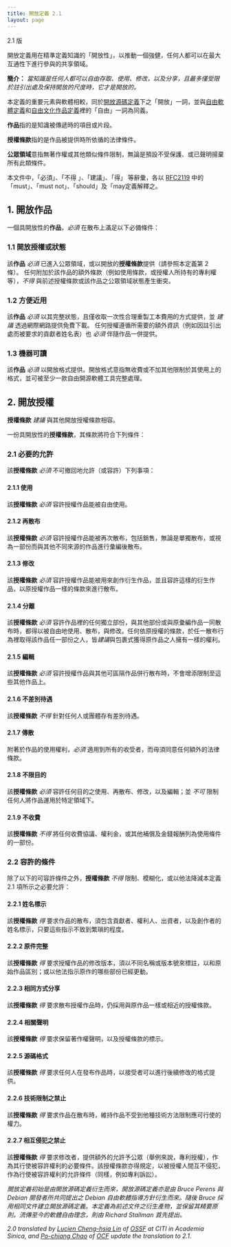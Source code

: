```yaml
---
title: 開放定義 2.1
layout: page
---
```


2.1 版

開放定義用在精準定義知識的「開放性」，以推動一個強健，任何人都可以在最大互通性下進行參與的共享領域。

**簡介：** *當知識是任何人都可以自由存取、使用、修改，以及分享，且最多僅受限於註引出處及保持開放的尺度時，它才是開放的。*

本定義的重要元素與軟體相較，同於[開放源碼定義](https://zh.wikipedia.org/wiki/%E5%BC%80%E6%BA%90%E5%AE%9A%E4%B9%89)下之「開放」一詞，並與[自由軟體定義](https://zh.wikipedia.org/wiki/%E8%87%AA%E7%94%B1%E8%BB%9F%E9%AB%94%E5%AE%9A%E7%BE%A9)和[自由文化作品定義](https://zh.wikipedia.org/wiki/%E8%87%AA%E7%94%B1%E6%96%87%E5%8C%96%E4%BD%9C%E5%93%81%E5%AE%9A%E7%BE%A9)裡的「自由」一詞為同義。

**作品**指的是知識被傳遞時的項目或片段。

**授權條款**指的是作品被提供時所依循的法律條件。

**公眾領域**意指無著作權或其他類似條件限制，無論是預設不受保護、或已聲明揚棄所有此類條件。

本文件中，「必須」、「不得 」、「建議」、「得」 等辭彙，各以 [RFC2119](https://tools.ietf.org/html/rfc2119) 中的「must」、「must not」、「should」及「may定義解釋之。

## 1. 開放作品

一個具開放性的**作品**，*必須* 在散布上滿足以下必備條件：

### 1.1 開放授權或狀態

該**作品** *必須* 已進入公眾領域，或以開放的**授權條款**提供（請參照本定義第 2 條）。
任何附加於該作品的額外條款（例如使用條款，或授權人所持有的專利權等），*不得* 與前述授權條款或該作品之公眾領域狀態產生衝突。

### 1.2 方便近用

該**作品** *必須* 以其完整狀態，且僅收取一次性合理重製工本費用的方式提供，並 *建議* 透過網際網路提供免費下載。
任何授權遵循所需要的額外資訊（例如因註引出處而被要求的貢獻者姓名表）也 *必須* 伴隨作品一併提供。

### 1.3 機器可讀

該**作品** *必須* 以開放格式提供。開放格式意指無收費或不加其他限制於其使用上的格式，並可被至少一款自由開源軟體工具完整處理。

## 2. 開放授權

**授權條款** *建議* 與其他開放授權條款相容。

一份具開放性的**授權條款**，其條款將符合下列條件：

### 2.1 必要的允許

該**授權條款** *必須* 不可撤回地允許（或容許）下列事項：

#### 2.1.1 使用

該**授權條款** *必須* 容許授權作品能被自由使用。

#### 2.1.2 再散布

該**授權條款** *必須* 容許授權作品能被再次散布，包括銷售，無論是單獨散布，或視為一部份而與其他不同來源的作品進行彙編後散布。

#### 2.1.3 修改

該**授權條款** *必須* 容許授權作品能被用來創作衍生作品，並且容許這樣的衍生作品，以原授權作品一樣的條款來進行散布。

#### 2.1.4 分離

該**授權條款** *必須* 容許作品裡的任何獨立部份，與其他部份或與原彙編作品一同散布時，都得以被自由地使用、散布，與修改。任何依原授權的條款，於任一散布行為裡取得該作品任一部份之人，皆*建議*與包裹式獲得原作品之人擁有一樣的權利。

#### 2.1.5 編輯

該**授權條款** *必須* 容許授權作品與其他可區隔作品併行散布時，不會增添限制至這些其他作品上。

#### 2.1.6 不差別待遇

該**授權條款** *不得* 針對任何人或團體存有差別待遇。

#### 2.1.7 傳散

附著於作品的使用權利，*必須* 適用到所有的收受者，而毋須同意任何額外的法律條款。

#### 2.1.8 不限目的

該**授權條款** *必須* 容許任何目的之使用、再散布、修改，以及編輯；並 *不可* 限制任何人將作品運用於特定領域下。

#### 2.1.9 不收費

該**授權條款** *不得* 將任何收費協議、權利金，或其他補償及金錢報酬列為使用條件的一部份。

### 2.2 容許的條件

除了以下的可容許條件之外，**授權條款** *不得* 限制、模糊化，或以他法降減本定義 2.1 項所示之必要允許：

#### 2.2.1 姓名標示

該**授權條款** *得* 要求作品的散布，須包含貢獻者、權利人、出資者，以及創作者的姓名標示，只要這些指示不致到繁瑣的程度。

#### 2.2.2 原件完整

該**授權條款** *得* 要求授權作品的修改版本，須以不同名稱或版本號來標註，以和原始作品區別；或以他法指示原作的哪些部份已經更動。

#### 2.2.3 相同方式分享

該**授權條款** *得* 要求散布授權作品時，仍採用與原作品一樣或相近的授權條款。

#### 2.2.4 相關聲明

該**授權條款** *得* 要求保留著作權聲明，以及授權條款的標示。

#### 2.2.5 源碼格式

該**授權條款** *得* 要求任何人在發布作品時，以接受者可以進行後續修改的格式提供。

#### 2.2.6 技術限制之禁止

該**授權條款** *得* 要求作品在散布時，維持作品不受到他種技術方法限制應可行使的權力。

#### 2.2.7 相互侵犯之禁止

該**授權條款** *得* 要求修改者，提供額外的允許予公眾（舉例來說，專利授權），作為其行使被容許權利的必要條件。該授權條款亦得規定，以被授權人間互不侵犯，作為行使被容許權利的允許條件（同樣，例如專利訴訟）。

*開放定義初始是由開放源碼定義衍生而來，開放源碼定義亦是由 Bruce Perens 與 Debian 開發者所共同提出之 Debian 自由軟體指導方針衍生而來。隨後 Bruce 採用相同文件建立開放源碼定義。本定義為前述文件之衍生產物，並保留其精要原則。流傳至今的軟體自由理念，則由 Richard Stallman 首先提出。*

*2.0 translated by [Lucien Cheng-hsia Lin](https://www.linkedin.com/in/lucienchlin) of [OSSF](http://www.openfoundry.org/en/about) at CITI in Academia Sinica, and [Po-chiang Chao](https://reps.mozilla.org/u/bobchao/) of [OCF](https://ocf.tw) update the translation to 2.1.*